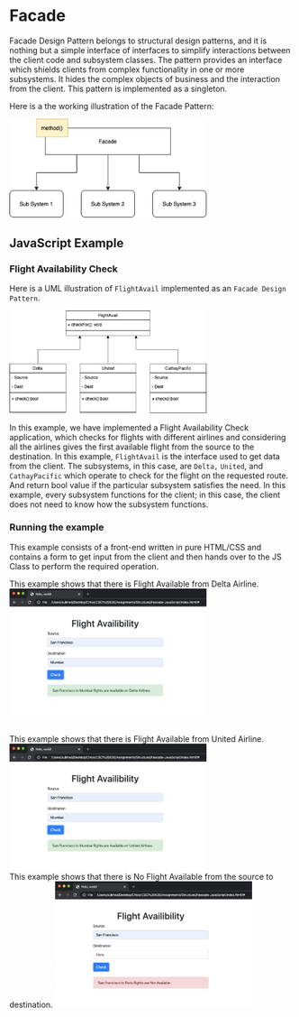 # Facade

Facade Design Pattern belongs to structural design patterns, and it is nothing but a simple interface of interfaces to simplify interactions between the client code and subsystem classes. The pattern provides an interface which shields clients from complex functionality in one or more subsystems. It hides the complex objects of business and the interaction from the client. This pattern is implemented as a singleton.

Here is a the working illustration of the Facade Pattern:

<img src="Facade.png" width="350">

## JavaScript Example

### Flight Availability Check

Here is a UML illustration of `FlightAvail` implemented as an `Facade Design Pattern`.

<img src="Facade_UML.png" width="350">

In this example, we have implemented a Flight Availability Check application, which checks for flights with different airlines and considering all the airlines gives the first available flight from the source to the destination. In this example, `FlightAvail` is the interface used to get data from the client. The subsystems, in this case, are `Delta,` `United`, and `CathayPacific` which operate to check for the flight on the requested route. And return bool value if the particular subsystem satisfies the need. In this example, every subsystem functions for the client; in this case, the client does not need to know how the subsystem functions.

### Running the example

This example consists of a front-end written in pure HTML/CSS and contains a form to get input from the client and then hands over to the JS Class to perform the required operation.

This example shows that there is Flight Available from Delta Airline.
<img src="S1.png" width="350">

<br>
This example shows that there is Flight Available from United Airline.
<img src="S2.png" width="350">

<br>
This example shows that there is No Flight Available from the source to destination.
<img src="S3.png" width="350">
